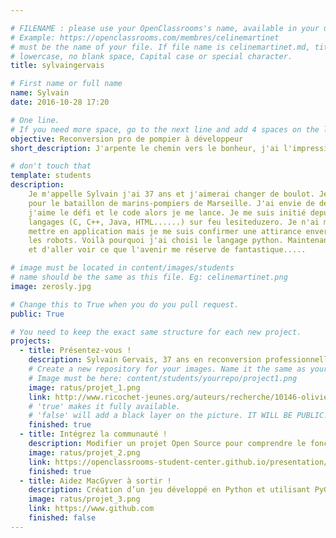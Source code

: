 ```yaml
---

# FILENAME : please use your OpenClassrooms's name, available in your url.
# Example: https://openclassrooms.com/membres/celinemartinet
# must be the name of your file. If file name is celinemartinet.md, title is celinemartinet.
# lowercase, no blank space, Capital case or special character.
title: sylvaingervais

# First name or full name
name: Sylvain
date: 2016-10-28 17:20

# One line.
# If you need more space, go to the next line and add 4 spaces on the left, as in 'description'.
objective: Reconversion pro de pompier à développeur
short_description: J'arpente le chemin vers le bonheur, j'ai l'impression d'être sur la bonne voie.

# don't touch that
template: students
description:
    Je m'appelle Sylvain j'ai 37 ans et j'aimerai changer de boulot. Je termine ma 17ème année de bon soldat
    pour le bataillon de marins-pompiers de Marseille. J'ai envie de découvrir un autre métier et ça tombe bien
    j'aime le défi et le code alors je me lance. Je me suis initié depuis quelques années aux bases de différents
    langages (C, C++, Java, HTML......) sur feu lesiteduzero. Je n'ai malheureusement pas eu le temps de vraiment 
    mettre en application mais je me suis confirmer une attirance envers l'informatique embarquée, les automates,
    les robots. Voilà pourquoi j'ai choisi le langage python. Maintenant il est temps de se mettre au travail 
    et d'aller voir ce que l'avenir me réserve de fantastique.....

# image must be located in content/images/students
# name should be the same as this file. Eg: celinemartinet.png
image: zerosly.jpg

# Change this to True when you do you pull request.
public: True

# You need to keep the exact same structure for each new project.
projects:
  - title: Présentez-vous !
    description: Sylvain Gervais, 37 ans en reconversion professionnelle après 17 ans de pompier à Marseille. https://www.linkedin.com/in/sylvain-gervais-758028101/
    # Create a new repository for your images. Name it the same as your nickname and profile picture.
    # Image must be here: content/students/yourrepo/project1.png
    image: ratus/projet_1.png
    link: http://www.ricochet-jeunes.org/auteurs/recherche/10146-olivier-vogel
    # 'true' makes it fully available.
    # 'false' will add a black layer on the picture. IT WILL BE PUBLIC!
    finished: true
  - title: Intégrez la communauté !
    description: Modifier un projet Open Source pour comprendre le fonctionnement de Git, de Github et des pull requests. 
    image: ratus/projet_2.png
    link: https://openclassrooms-student-center.github.io/presentation/students/ratus.html
    finished: true
  - title: Aidez MacGyver à sortir !
    description: Création d’un jeu développé en Python et utilisant PyGame.
    image: ratus/projet_3.png
    link: https://www.github.com
    finished: false
---
```

